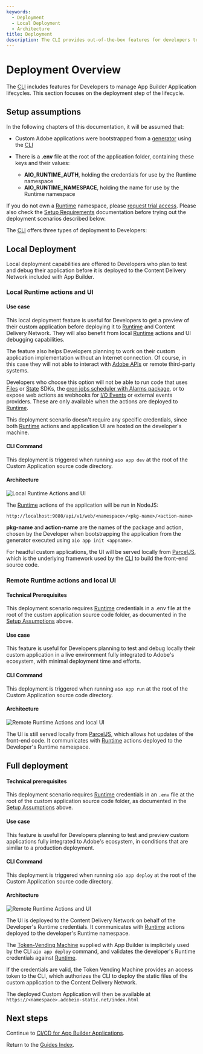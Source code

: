 ```yaml
---
keywords:
  - Deployment
  - Local Deployment
  - Architecture
title: Deployment
description: The CLI provides out-of-the-box features for developers to manage the lifecycle of their  App Builder Applications. This documentation focuses on the application deployment step of this lifecycle.
---
```


# Deployment Overview

The [CLI](https://github.com/adobe/aio-cli) includes features for Developers to manage App Builder Application lifecycles. This section focuses on the deployment step of the lifecycle.

## Setup assumptions

In the following chapters of this documentation, it will be assumed that:

- Custom Adobe applications were bootstrapped from a [generator](https://github.com/adobe/generator-aio-app/) using the [CLI](https://github.com/adobe/aio-cli)

- There is a **.env** file at the root of the application folder, containing these keys and their values:
  
  - **AIO_RUNTIME_AUTH**, holding the credentials for use by the Runtime namespace
  - **AIO_RUNTIME_NAMESPACE**, holding the name for use by the Runtime namespace

If you do not own a [Runtime](/runtime) namespace, please [request trial access](https://developer.adobe.com/app-builder/trial/). Please also check the [Setup Requirements](../../getting_started/index.md) documentation before trying out the deployment scenarios described below.

The [CLI](https://github.com/adobe/aio-cli) offers three types of deployment to Developers:

## Local Deployment

Local deployment capabilities are offered to Developers who plan to test and debug their application before it is deployed to the Content Delivery Network included with App Builder.

### Local Runtime actions and UI

#### Use case

This local deployment feature is useful for Developers to get a preview of their custom application before deploying it to [Runtime](/runtime) and Content Delivery Network. They will also benefit from local [Runtime](/runtime) actions and UI debugging capabilities.

The feature also helps Developers planning to work on their custom application implementation without an Internet connection. Of course, in this case they will not able to interact with [Adobe APIs](/apis) or remote third-party systems.

Developers who choose this option will not be able to run code that uses [Files](https://github.com/adobe/aio-lib-files) or [State](https://github.com/adobe/aio-lib-state) SDKs, the [cron jobs scheduler with Alarms package](/app-builder/docs/resources/cron-jobs/), or to expose web actions as webhooks for [I/O Events](/events) or external events providers. These are only available when the actions are deployed to [Runtime](/runtime).

This deployment scenario doesn't require any specific credentials, since both [Runtime](/runtime) actions and application UI are hosted on the developer's machine.

#### CLI Command

This deployment is triggered when running `aio app dev` at the root of the Custom Application source code directory.

#### Architecture

![Local Runtime Actions and UI](E:\GitHub\app-builder\src\pages\images\cli-dev.jpg)

The [Runtime](/runtime) actions of the application will be run in NodeJS:

```
http://localhost:9080/api/v1/web/<namespace>/<pkg-name>/<action-name>
```

**pkg-name** and **action-name** are the names of the package and action, chosen by the Developer when bootstrapping the application from the generator executed using `aio app init <appname>`.

For headful custom applications, the UI will be served locally from [ParcelJS](https://parceljs.org/features/cli), which is the underlying framework used by the [CLI](https://github.com/adobe/aio-cli) to build the front-end source code.

### Remote Runtime actions and local UI

#### Technical Prerequisites

This deployment scenario requires [Runtime](/runtime) credentials in a .env file at the root of the custom application source code folder, as documented in the [Setup Assumptions](#setup-assumptions) above.

#### Use case

This feature is useful for Developers planning to test and debug locally their custom application in a live environment fully integrated to Adobe's ecosystem, with minimal deployment time and efforts.

#### CLI Command

This deployment is triggered when running `aio app run` at the root of the Custom Application source code directory.

#### Architecture

![Remote Runtime Actions and local UI](E:\GitHub\app-builder\src\pages\images\remote-actions-local-ui.png)

The UI is still served locally from [ParcelJS](https://parceljs.org/features/cli/), which allows hot updates of the front-end code. It communicates with [Runtime](/runtime) actions deployed to the Developer's Runtime namespace.

## Full deployment

#### Technical prerequisites

This deployment scenario requires [Runtime](/runtime) credentials in an `.env` file at the root of the custom application source code folder, as documented in the [Setup Assumptions](#setup-assumptions) above.

#### Use case

This feature is useful for Developers planning to test and preview custom applications fully integrated to Adobe's ecosystem, in conditions that are similar to a production deployment.

#### CLI Command

This deployment is triggered when running `aio app deploy` at the root of the Custom Application source code directory.

#### Architecture

![Remote Runtime Actions and UI](E:\GitHub\app-builder\src\pages\images\remote-actions-remote-ui.png)

The UI is deployed to the Content Delivery Network on behalf of the Developer's Runtime credentials. It communicates with [Runtime](/runtime) actions deployed to the developer's Runtime namespace.

The [Token-Vending Machine](https://github.com/adobe/aio-tvm) supplied with App Builder is implicitely used by the CLI `aio app deploy` command, and validates the developer's Runtime credentials against [Runtime](/runtime).

If the credentials are valid, the Token Vending Machine provides an access token to the CLI, which authorizes the CLI to deploy the static files of the custom application to the Content Delivery Network.

The deployed Custom Application will then be available at `https://<namespace>.adobeio-static.net/index.html`

## Next steps

Continue to [CI/CD for App Builder Applications](cicd_for_app_builder_apps.md).

Return to the [Guides Index](guides_index.md).